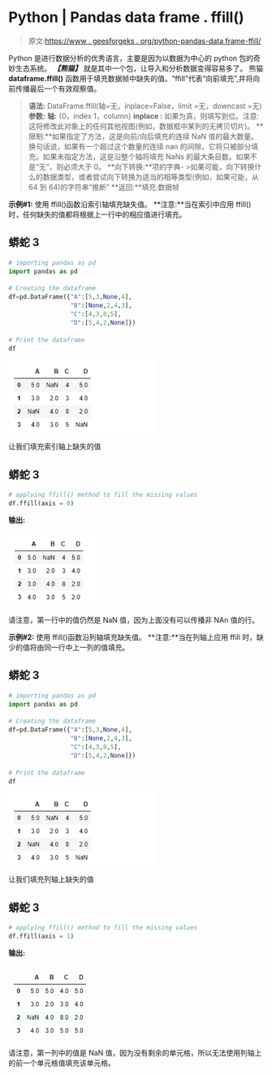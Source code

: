 # Python | Pandas data frame . ffill()

> 原文:[https://www . geesforgeks . org/python-pandas-data frame-ffill/](https://www.geeksforgeeks.org/python-pandas-dataframe-ffill/)

Python 是进行数据分析的优秀语言，主要是因为以数据为中心的 python 包的奇妙生态系统。 ***【熊猫】*** 就是其中一个包，让导入和分析数据变得容易多了。
熊猫 **dataframe.ffill()** 函数用于填充数据帧中缺失的值。“ffill”代表“向前填充”,并将向前传播最后一个有效观察值。

> **语法:** DataFrame.ffill(轴=无，inplace=False，limit =无，downcast =无)
> **参数:**
> **轴:** {0，index 1，column}
> **inplace :** 如果为真，则填写到位。注意:这将修改此对象上的任何其他视图(例如，数据框中某列的无拷贝切片)。
> **限制:**如果指定了方法，这是向前/向后填充的连续 NaN 值的最大数量。换句话说，如果有一个超过这个数量的连续 nan 的间隙，它将只被部分填充。如果未指定方法，这是沿整个轴将填充 NaNs 的最大条目数。如果不是“无”，则必须大于 0。
> **向下转换:**项的字典- >如果可能，向下转换什么的数据类型，或者尝试向下转换为适当的相等类型(例如，如果可能，从 64 到 64)的字符串“推断”
> **返回:**填充:数据帧

**示例#1:** 使用 ffill()函数沿索引轴填充缺失值。
**注意:**当在索引中应用 ffill()时，任何缺失的值都将根据上一行中的相应值进行填充。

## 蟒蛇 3

```py
# importing pandas as pd
import pandas as pd

# Creating the dataframe
df=pd.DataFrame({"A":[5,3,None,4],
                 "B":[None,2,4,3],
                 "C":[4,3,8,5],
                 "D":[5,4,2,None]})

# Print the dataframe
df
```

![](img/7f1cda8202a09120c3ac5db5823bc811.png)

让我们填充索引轴上缺失的值

## 蟒蛇 3

```py
# applying ffill() method to fill the missing values
df.ffill(axis = 0)
```

**输出:**

![](img/822a42e58f37cd478d0f42c945554d43.png)

请注意，第一行中的值仍然是 NaN 值，因为上面没有可以传播非 NAn 值的行。

**示例#2:** 使用 ffill()函数沿列轴填充缺失值。
**注意:**当在列轴上应用 ffill 时，缺少的值将由同一行中上一列的值填充。

## 蟒蛇 3

```py
# importing pandas as pd
import pandas as pd

# Creating the dataframe
df=pd.DataFrame({"A":[5,3,None,4],
                 "B":[None,2,4,3],
                 "C":[4,3,8,5],
                 "D":[5,4,2,None]})

# Print the dataframe
df
```

![](img/7f1cda8202a09120c3ac5db5823bc811.png)

让我们填充列轴上缺失的值

## 蟒蛇 3

```py
# applying ffill() method to fill the missing values
df.ffill(axis = 1)
```

**输出:**

![](img/ec9820a5385fcb9f751803290d58dc70.png)

请注意，第一列中的值是 NaN 值，因为没有剩余的单元格，所以无法使用列轴上的前一个单元格值填充该单元格。